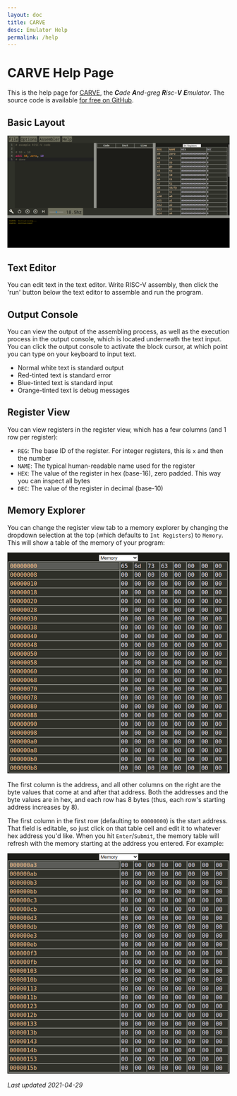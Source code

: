 ```yaml
---
layout: doc
title: CARVE
desc: Emulator Help
permalink: /help
---
```


# CARVE Help Page

This is the help page for [CARVE](..), the _**C**ade **A**nd-greg **R**isc-**V** **E**mulator_. The source code is available [for free on GitHub](https://github.com/ChemicalDevelopment/CARVE).

## Basic Layout

![Basic layout of CARVE](assets/layout.png "Basic Layout")


## Text Editor

You can edit text in the text editor. Write RISC-V assembly, then click the 'run' button below the text editor to assemble and run the program.

## Output Console

You can view the output of the assembling process, as well as the execution process in the output console, which is located underneath the text input. You can click the output console to activate the block cursor, at which point you can type on your keyboard to input text.

  * Normal white text is standard output
  * Red-tinted text is standard error
  * Blue-tinted text is standard input
  * Orange-tinted text is debug messages


## Register View

You can view registers in the register view, which has a few columns (and 1 row per register):

  * `REG`: The base ID of the register. For integer registers, this is `x` and then the number
  * `NAME`: The typical human-readable name used for the register
  * `HEX`: The value of the register in hex (base-16), zero padded. This way you can inspect all bytes
  * `DEC`: The value of the register in decimal (base-10)

## Memory Explorer

You can change the register view tab to a memory explorer by changing the dropdown selection at the top (which defaults to `Int Registers`) to `Memory`. This will show a table of the memory of your program:

![Memory Explorer](assets/memory_0.png)


The first column is the address, and all other columns on the right are the byte values that come at and after that address. Both the addresses and the byte values are in hex, and each row has 8 bytes (thus, each row's starting address increases by 8).

The first column in the first row (defaulting to `00000000`) is the start address. That field is editable, so just click on that table cell and edit it to whatever hex address you'd like. When you hit `Enter`/`Submit`, the memory table will refresh with the memory starting at the address you entered. For example:


![Memory Explorer](assets/memory_1.png)





_Last updated 2021-04-29_
